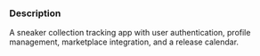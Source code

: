 ### Description
A sneaker collection tracking app with user authentication, profile management, marketplace integration, and a release calendar.
